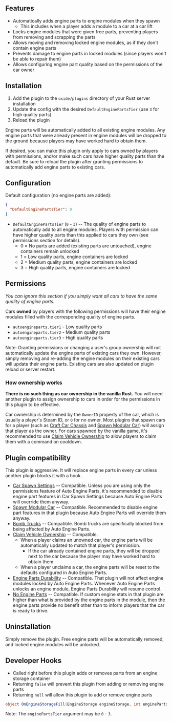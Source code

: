 ## Features

- Automatically adds engine parts to engine modules when they spawn
  - This includes when a player adds a module to a car at a car lift
- Locks engine modules that were given free parts, preventing players from removing and scrapping the parts
- Allows moving and removing locked engine modules, as if they don't contain engine parts
- Prevents damage to engine parts in locked modules (since players won't be able to repair them)
- Allows configuring engine part quality based on the permissions of the car owner

## Installation

1. Add the plugin to the `oxide/plugins` directory of your Rust server installation
2. Update the config with the desired `DefaultEnginePartsTier` (use `3` for high quality parts)
3. Reload the plugin

Engine parts will be automatically added to all existing engine modules. Any engine parts that were already present in engine modules will be dropped to the ground because players may have worked hard to obtain them.

If desired, you can make this plugin only apply to cars owned by players with permissions, and/or make such cars have higher quality parts than the default. Be sure to reload the plugin after granting permissions to automatically add engine parts to existing cars.

## Configuration

Default configuration (no engine parts are added):

```json
{
  "DefaultEnginePartsTier": 0
}
```

- `DefaultEnginePartsTier` (`0` - `3`) -- The quality of engine parts to automatically add to all engine modules. Players with permission can have higher quality parts than this applied to cars they own (see permissions section for details).
  - 0 = No parts are added (existing parts are untouched), engine containers remain unlocked
  - 1 = Low quality parts, engine containers are locked
  - 2 = Medium quality parts, engine containers are locked
  - 3 = High quality parts, engine containers are locked

## Permissions

*You can ignore this section if you simply want all cars to have the same quality of engine parts.*

Cars **owned** by players with the following permissions will have their engine modules filled with the corresponding quality of engine parts.

- `autoengineparts.tier1` - Low quality parts
- `autoengineparts.tier2` - Medium quality parts
- `autoengineparts.tier3` - High quality parts

Note: Granting permissions or changing a user's group ownership will not automatically update the engine parts of existing cars they own. However, simply removing and re-adding the engine modules on their existing cars will update their engine parts. Existing cars are also updated on plugin reload or server restart.

### How ownership works

**There is no such thing as car ownership in the vanilla Rust.** You will need another plugin to assign ownership to cars in order for the permissions in this plugin to be effective.

Car ownership is determined by the `OwnerID` property of the car, which is usually a player's Steam ID, or `0` for no owner. Most plugins that spawn cars for a player (such as [Craft Car Chassis](https://umod.org/plugins/craft-car-chassis) and [Spawn Modular Car](https://umod.org/plugins/spawn-modular-car)) will assign that player as the owner. For cars spawned by the vanilla game, it's recommended to use [Claim Vehicle Ownership](https://umod.org/plugins/claim-vehicle-ownership) to allow players to claim them with a command on cooldown.

## Plugin compatibility

This plugin is aggressive. It will replace engine parts in every car unless another plugin blocks it with a hook.

- [Car Spawn Settings](https://umod.org/plugins/car-spawn-settings) -- Compatible. Unless you are using only the permissions feature of Auto Engine Parts, it's recommended to disable engine part features in Car Spawn Settings because Auto Engine Parts will override them anyway.
- [Spawn Modular Car](https://umod.org/plugins/spawn-modular-car) -- Compatible. Recommended to disable engine part features in that plugin because Auto Engine Parts will override them anyway.
- [Bomb Trucks](https://umod.org/plugins/bomb-trucks) -- Compatible. Bomb trucks are specifically blocked from being affected by Auto Engine Parts.
- [Claim Vehicle Ownership](https://umod.org/plugins/claim-vehicle-ownership) -- Compatible.
  - When a player claims an unowned car, the engine parts will be automatically updated to match that player's permission.
    - If the car already contained engine parts, they will be dropped next to the car because the player may have worked hard to obtain them.
  - When a player unclaims a car, the engine parts will be reset to the defaults configured in Auto Engine Parts.
- [Engine Parts Durability](https://umod.org/plugins/engine-parts-durability) -- Compatible. That plugin will not affect engine modules locked by Auto Engine Parts. Whenever Auto Engine Parts unlocks an engine module, Engine Parts Durability will resume control.
- [No Engine Parts](https://umod.org/plugins/no-engine-parts) -- Compatible. If custom engine stats in that plugin are higher than what is provided by the engine parts in the module, then the engine parts provide no benefit other than to inform players that the car is ready to drive.

## Uninstallation

Simply remove the plugin. Free engine parts will be automatically removed, and locked engine modules will be unlocked.

## Developer Hooks

- Called right before this plugin adds or removes parts from an engine storage container
- Returning `false` will prevent this plugin from adding or removing engine parts
- Returning `null` will allow this plugin to add or remove engine parts

```csharp
object OnEngineStorageFill(EngineStorage engineStorage, int enginePartsTier)
```

Note: The `enginePartsTier` argument may be `0` - `3`.

